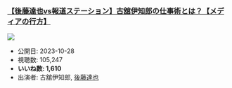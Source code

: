### [【後藤達也vs報道ステーション】古舘伊知郎の仕事術とは？【メディアの行方】](https://www.youtube.com/watch?v=-UpP_hyAR-s)
[![](https://img.youtube.com/vi/-UpP_hyAR-s/sddefault.jpg)](https://www.youtube.com/watch?v=-UpP_hyAR-s)
-   公開日: 2023-10-28
-   視聴数: 105,247
-   **いいね数: 1,610**
-   出演者: 古舘伊知郎, [後藤達也](/rehacq_fan/people/後藤達也 "wikilink")
